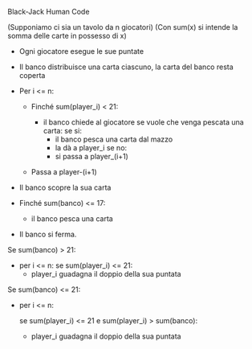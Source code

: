 Black-Jack Human Code

(Supponiamo ci sia un tavolo da n giocatori)
(Con sum(x) si intende la somma delle carte in possesso di x)

- Ogni giocatore esegue le sue puntate
- Il banco distribuisce una carta ciascuno, la carta del banco resta coperta
   
- Per i <= n: 
   - Finché sum(player_i) < 21:
     - il banco chiede al giocatore se vuole che venga pescata una carta:
         se si:
          - il banco pesca una carta dal mazzo
          - la dà a player_i
         se no:
          - si passa a player_(i+1)
   
   - Passa a player-(i+1)

- Il banco scopre la sua carta
- Finché sum(banco) <= 17: 
   - il banco pesca una carta
- Il banco si ferma. 

Se sum(banco) > 21:
   - per i <= n:
     se sum(player_i) <= 21:
        - player_i guadagna il doppio della sua puntata

Se sum(banco) <= 21:
   - per i <= n:

     se sum(player_i) <= 21 e sum(player_i) > sum(banco):
        - player_i guadagna il doppio della sua puntata
    




       
   